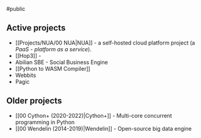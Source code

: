 #public

## Active projects

- [[Projects/NUA/00 NUA|NUA]] - a self-hosted cloud platform project (a _PaaS_ - _platform as a service_).
- [[Hop3]] -
- Abilian SBE - Social Business Engine
- [[Python to WASM Compiler]]
- Webbits
- Pagic

## Older projects

- [[00 Cython+ (2020-2022)|Cython+]] - Multi-core concurrent programming in Python
- [[00 Wendelin (2014-2019)|Wendelin]] - Open-source big data engine
